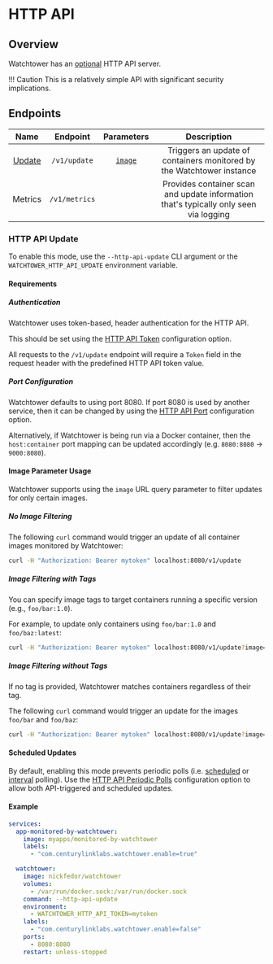 # HTTP API

## Overview

Watchtower has an [optional](../../configuration/arguments/index.md#http_api_mode) HTTP API server.

!!! Caution
    This is a relatively simple API with significant security implications.

## Endpoints

|          **Name**          | **Endpoint**  |          **Parameters**           |                                    **Description**                                    |
|:--------------------------:|:-------------:|:---------------------------------:|:-------------------------------------------------------------------------------------:|
| [Update](#http_api_update) | `/v1/update`  | [`image`](#image_parameter_usage) |         Triggers an update of containers monitored by the Watchtower instance         |
|          Metrics           | `/v1/metrics` |                                   | Provides container scan and update information that's typically only seen via logging |

### HTTP API Update

To enable this mode, use the `--http-api-update` CLI argument or the `WATCHTOWER_HTTP_API_UPDATE` environment variable.

#### Requirements

##### Authentication

Watchtower uses token-based, header authentication for the HTTP API.

This should be set using the [HTTP API Token](../../configuration/arguments/index.md#http_api_token) configuration option.

All requests to the `/v1/update` endpoint will require a `Token` field in the request header with the predefined HTTP API token value.

##### Port Configuration

Watchtower defaults to using port 8080.
If port 8080 is used by another service, then it can be changed by using the [HTTP API Port](../../configuration/arguments/index.md#http_api_port) configuration option.

Alternatively, if Watchtower is being run via a Docker container, then the `host:container` port mapping can be updated accordingly (e.g. `8080:8080` -> `9000:8080`).

#### Image Parameter Usage

Watchtower supports using the `image` URL query parameter to filter updates for only certain images.

##### No Image Filtering

The following `curl` command would trigger an update of all container images monitored by Watchtower:

```bash
curl -H "Authorization: Bearer mytoken" localhost:8080/v1/update
```

##### Image Filtering with Tags

You can specify image tags to target containers running a specific version (e.g., `foo/bar:1.0`).

For example, to update only containers using `foo/bar:1.0` and `foo/baz:latest`:

```bash
curl -H "Authorization: Bearer mytoken" localhost:8080/v1/update?image=foo/bar:1.0,foo/baz:latest
```

##### Image Filtering without Tags

If no tag is provided, Watchtower matches containers regardless of their tag.

The following `curl` command would trigger an update for the images `foo/bar` and `foo/baz`:

```bash
curl -H "Authorization: Bearer mytoken" localhost:8080/v1/update?image=foo/bar,foo/baz
```

#### Scheduled Updates

By default, enabling this mode prevents periodic polls (i.e. [scheduled](../../configuration/arguments/index.md#schedule) or [interval](../../configuration/arguments/index.md#poll_interval) polling).
Use the [HTTP API Periodic Polls](../../configuration/arguments/index.md#http_api_periodic_polls) configuration option to allow both API-triggered and scheduled updates.

#### Example

```yaml title="Example Docker Compose Configuration"
services:
  app-monitored-by-watchtower:
    image: myapps/monitored-by-watchtower
    labels:
      - "com.centurylinklabs.watchtower.enable=true"

  watchtower:
    image: nickfedor/watchtower
    volumes:
      - /var/run/docker.sock:/var/run/docker.sock
    command: --http-api-update
    environment:
      - WATCHTOWER_HTTP_API_TOKEN=mytoken
    labels:
      - "com.centurylinklabs.watchtower.enable=false"
    ports:
      - 8080:8080
    restart: unless-stopped
```
